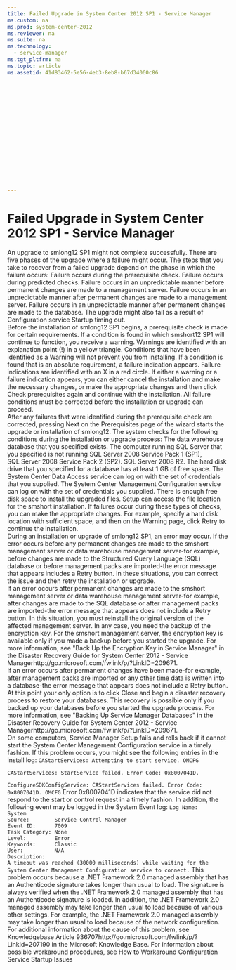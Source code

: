 ```yaml
---
title: Failed Upgrade in System Center 2012 SP1 - Service Manager
ms.custom: na
ms.prod: system-center-2012
ms.reviewer: na
ms.suite: na
ms.technology: 
  - service-manager
ms.tgt_pltfrm: na
ms.topic: article
ms.assetid: 41d83462-5e56-4eb3-8eb8-b67d34060c86
 

















---
```

# Failed Upgrade in System Center 2012 SP1 - Service Manager
<?xml version="1.0" encoding="utf-8"?>
<developerConceptualDocument xmlns="http://ddue.schemas.microsoft.com/authoring/2003/5" xmlns:xlink="http://www.w3.org/1999/xlink" xmlns:xsi="http://www.w3.org/2001/XMLSchema-instance" xsi:schemaLocation="http://ddue.schemas.microsoft.com/authoring/2003/5 http://clixdevr3.blob.core.windows.net/ddueschema/developer.xsd">
  <introduction>
    <para>An upgrade to <token>smlong12</token> SP1 might not complete successfully. There are five phases of the upgrade where a failure might occur. The steps that you take to recover from a failed upgrade depend on the phase in which the failure occurs:</para>
    <list class="bullet">
      <listItem>
        <para>Failure occurs during the prerequisite check.</para>
      </listItem>
      <listItem>
        <para>Failure occurs during predicted checks.</para>
      </listItem>
      <listItem>
        <para>Failure occurs in an unpredictable manner before permanent changes are made to a management server.</para>
      </listItem>
      <listItem>
        <para>Failure occurs in an unpredictable manner after permanent changes are made to a management server.</para>
      </listItem>
      <listItem>
        <para>Failure occurs in an unpredictable manner after permanent changes are made to the database.</para>
      </listItem>
    </list>
    <para>The upgrade might also fail as a result of Configuration service Startup timing out.</para>
  </introduction>
  <section>
    <title>Failure Occurs During a Prerequisite Check</title>
    <content>
      <para>Before the installation of <token>smlong12</token> SP1 begins, a prerequisite check is made for certain requirements. If a condition is found in which <token>smshort12</token> SP1 will continue to function, you receive a warning. Warnings are identified with an explanation point (!) in a yellow triangle. Conditions that have been identified as a Warning will not prevent you from installing.</para>
      <para>If a condition is found that is an absolute requirement, a failure indication appears. Failure indications are identified with an X in a red circle.</para>
      <para>If either a warning or a failure indication appears, you can either cancel the installation and make the necessary changes, or make the appropriate changes and then click <ui>Check prerequisites again</ui> and continue with the installation. All failure conditions must be corrected before the installation or upgrade can proceed.</para>
    </content>
  </section>
  <section>
    <title>Failure Occurs During Predicted Checks</title>
    <content>
      <para>After any failures that were identified during the prerequisite check are corrected, pressing <ui>Next</ui> on the <ui>Prerequisites</ui> page of the wizard starts the upgrade or installation of <token>smlong12</token>. The system checks for the following conditions during the installation or upgrade process:</para>
      <list class="bullet">
        <listItem>
          <para>The data warehouse database that you specified exists.</para>
        </listItem>
        <listItem>
          <para>The computer running SQL&nbsp;Server that you specified is not running SQL&nbsp;Server&nbsp;2008 Service Pack&nbsp;1 (SP1), SQL&nbsp;Server&nbsp;2008 Service Pack&nbsp;2 (SP2). SQL&nbsp;Server&nbsp;2008 R2.</para>
        </listItem>
        <listItem>
          <para>The hard disk drive that you specified for a database has at least 1&nbsp;GB of free space.</para>
        </listItem>
        <listItem>
          <para>The System Center Data Access service can log on with the set of credentials that you supplied.</para>
        </listItem>
        <listItem>
          <para>The System Center Management Configuration service can log on with the set of credentials you supplied.</para>
        </listItem>
        <listItem>
          <para>There is enough free disk space to install the upgraded files.</para>
        </listItem>
        <listItem>
          <para>Setup can access the file location for the <token>smshort</token> installation.</para>
        </listItem>
      </list>
      <para>If failures occur during these types of checks, you can make the appropriate changes. For example, specify a hard disk location with sufficient space, and then on the Warning page, click <ui>Retry</ui> to continue the installation.</para>
    </content>
  </section>
  <section>
    <title>Failure Occurs in an Unpredictable Manner Before Permanent Changes Are Made to the Management Server</title>
    <content>
      <para>During an installation or upgrade of <token>smlong12</token> SP1, an error may occur. If the error occurs before any permanent changes are made to the <token>smshort</token> management server or data warehouse management server-for example, before changes are made to the<?Comment jhb: Does this reference to the SQL database belong in the section about failures after changes are made in the database (two sections down)? 2012-08-06T13:17:00Z  Id='0?> Structured Query Language (SQL) database <?CommentEnd Id='0'
    ?>or before management packs are imported-the error message that appears includes a <ui>Retry</ui> button. In these situations, you can correct the issue and then retry the installation or upgrade.</para>
    </content>
  </section>
  <section>
    <title>Failure Occurs in an Unpredictable Manner After Permanent Changes Are Made to the Management Server</title>
    <content>
      <para>If an error occurs after permanent changes are made to the <token>smshort</token> management server or data warehouse management server-for example, after changes are made to the SQL database or after management packs are imported-the error message that appears does not include a <ui>Retry</ui> button. In this situation, you must reinstall the original version of the affected management server. </para>
      <para>In any case, you need the backup of the encryption key. For the <token>smshort</token> management server, the encryption key is available only if you made a backup before you started the upgrade. For more information, see "Back Up the Encryption Key in Service Manager" in the <externalLink><linkText>Disaster Recovery Guide for System Center 2012 - Service Manager</linkText><linkUri>http://go.microsoft.com/fwlink/p/?LinkID=209671</linkUri></externalLink>.</para>
    </content>
  </section>
  <section>
    <title>Failure Occurs in an Unpredictable Manner After Permanent Changes Are Made to a Database</title>
    <content>
      <para>If an error occurs after permanent changes have been made-for example, after management packs are imported or any other time data is written into a database-the error message that appears does not include a <ui>Retry</ui> button. </para>
      <para>At this point your only option is to click <ui>Close</ui> and begin a disaster recovery process to restore your databases. This recovery is possible only if you backed up your databases before you started the upgrade process. For more information, see "Backing Up Service Manager&nbsp;Databases" in the <externalLink><linkText>Disaster Recovery Guide for System Center 2012 - Service Manager</linkText><linkUri>http://go.microsoft.com/fwlink/p/?LinkID=209671</linkUri></externalLink>.</para>
    </content>
  </section>
  <section>
    <title>The Upgrade Fails as a Result of Configuration Service Startup Timing Out</title>
    <content>
      <para>On some computers, Service Manager Setup fails and rolls back if it cannot start the System Center Management Configuration service in a timely fashion. If this problem occurs, you might see the following entries in the install log:</para>
      <code>CAStartServices: Attempting to start service. OMCFG<br />
CAStartServices: StartService failed. Error Code: 0x8007041D. <br /> 
ConfigureSDKConfigService: CAStartServices failed. Error Code: 0x8007041D. OMCFG</code>
      <para>Error 0x8007041D indicates that the service did not respond to the start or control request in a timely fashion. In addition, the following event may be logged in the System Event log:</para>
      <code>Log Name:      System
Source:        Service Control Manager
Event ID:      7009
Task Category: None
Level:         Error
Keywords:      Classic
User:          N/A
Description:
A timeout was reached (30000 milliseconds) while waiting for the System Center Management Configuration service to connect.</code>
      <para>This problem occurs because a .NET&nbsp;Framework&nbsp;2.0 managed assembly that has an Authenticode signature takes longer than usual to load. The signature is always verified when the .NET&nbsp;Framework&nbsp;2.0 managed assembly that has an Authenticode signature is loaded. In addition, the .NET&nbsp;Framework&nbsp;2.0 managed assembly may take longer than usual to load because of various other settings. For example, the .NET&nbsp;Framework&nbsp;2.0 managed assembly may take longer than usual to load because of the network configuration. </para>
      <para>For additional information about the cause of this problem, see <externalLink><linkText>Knowledgebase Article 936707</linkText><linkUri>http://go.microsoft.com/fwlink/p/?LinkId=207190</linkUri></externalLink> in the Microsoft Knowledge Base.</para>
      <para>For information about possible workaround procedures, see <link xlink:href="9beebcb4-ebe5-4c31-98cd-168d1704f5b6">How to Workaround Configuration Service Startup Issues</link></para>
    </content>
  </section>
  <relatedTopics />
</developerConceptualDocument>